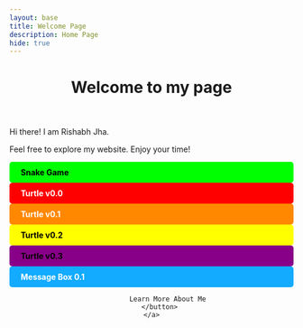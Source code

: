 ```yaml
---
layout: base
title: Welcome Page 
description: Home Page
hide: true
---
```




<h1 align=center> Welcome to my page </h1>
<br><br>
Hi there! I am Rishabh Jha. <br/> 
<p> Feel free to explore my website. Enjoy your time! </p>

<a href="/path/to/snake.md" style="text-decoration: none;">
    <div style="background-color: #00FF00; color: black; padding: 10px 20px; border-radius: 5px; font-weight: bold;" cursorshover="true">
        Snake Game
    </div>
</a>

 <div style="background-color: #FF0000; color: white; padding: 10px 20px; border-radius: 5px; font-weight: bold;" cursorshover="true">
            Turtle v0.0
        </div>

 <div style="background-color: #FF8800; color: white; padding: 10px 20px; border-radius: 5px; font-weight: bold;" cursorshover="true">
            Turtle v0.1
        </div>

 <div style="background-color: #FFFF00; color: black; padding: 10px 20px; border-radius: 5px; font-weight: bold;" cursorshover="true">
            Turtle v0.2
        </div>

  <div style="background-color: #880088; color: black; padding: 10px 20px; border-radius: 5px; font-weight: bold;" cursorshover="true">
            Turtle v0.3
        </div>
  <div style="background-color: #12ABFF; color: white; padding: 10px 20px; border-radius: 5px; font-weight: bold;" cursorshover="true">
            Message Box 0.1
        </div>
<!-- Add a button -->
<div align="center">
    <a href="/student_2025/about" style="text-decoration: none;">
        
            Learn More About Me
        </button>
    </a>
</div>

